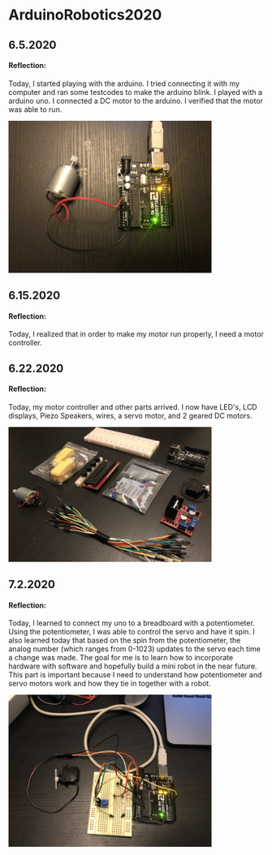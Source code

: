 # ArduinoRobotics2020

## 6.5.2020
#### Reflection:
Today, I started playing with the arduino. I tried connecting it with my computer and ran some testcodes to make the arduino blink. I played with a arduino uno. I connected a DC motor to the arduino. I verified that the motor was able to run.

<img src="https://raw.githubusercontent.com/Kevin0u/ArduinoRobotics2020/master/static/images/6.5.2020.jpeg" width="400">

## 6.15.2020
#### Reflection:
Today, I realized that in order to make my motor run properly, I need a motor controller.

## 6.22.2020
#### Reflection:
Today, my motor controller and other parts arrived. I now have LED's, LCD displays, Piezo Speakers, wires, a servo motor, and 2 geared DC motors.

<img src="https://raw.githubusercontent.com/Kevin0u/ArduinoRobotics2020/master/static/images/6.22.2020.jpeg" width="400">

## 7.2.2020
#### Reflection: 
Today, I learned to connect my uno to a breadboard with a potentiometer. Using the potentiometer, I was able to control the servo and have it spin. I also learned today that based on the spin from the potentiometer, the analog number (which ranges from 0-1023) updates to the servo each time a change was made. The goal for me is to learn how to incorporate hardware with software and hopefully build a mini robot in the near future. This part is important because I need to understand how potentiometer and servo motors work and how they tie in together with a robot.

<img src="https://raw.githubusercontent.com/Kevin0u/ArduinoRobotics2020/master/static/images/7.2.2020.jpeg" width="400">
